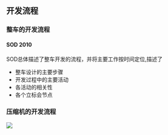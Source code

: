 ## 开发流程
### 整车的开发流程
#### SOD 2010
SOD总体描述了整车开发的流程，并将主要工作按时间定位,描述了
- 整车设计的主要步骤
- 开发过程中的主要活动
- 各活动的相关性
- 各个立标会节点

### 压缩机的开发流程
![](https://ddns.smpi.top:10000/md_attachments/Pasted%20image%2020220401134655.png)
